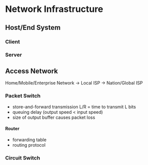 # Network Infrastructure
 
## Host/End System

### Client

### Server

## Access Network
Home/Mobile/Enterprise Network -> Local ISP -> Nation/Global ISP

### Packet Switch
- store-and-forward transmission
  L/R = time to transmit L bits
- queuing delay (output speed < input speed)
- size of output buffer causes packet loss
#### Router
- forwarding table
- routing protocol

### Circuit Switch
